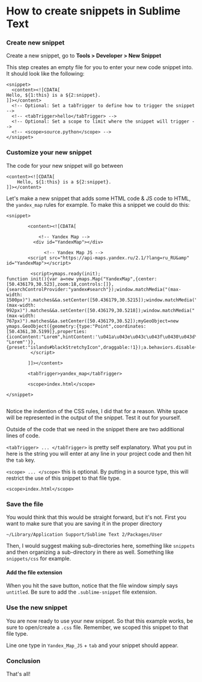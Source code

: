 # How to create snippets in Sublime Text

### Create new snippet
Create a new snippet, go to **Tools > Developer > New Snippet**

This step creates an empty file for you to enter your new code snippet into. It should look like the following:

	<snippet>
	  <content><![CDATA[
	Hello, ${1:this} is a ${2:snippet}.
	]]></content>
	  <!-- Optional: Set a tabTrigger to define how to trigger the snippet -->
	  <!-- <tabTrigger>hello</tabTrigger> -->
	  <!-- Optional: Set a scope to limit where the snippet will trigger -->
	  <!-- <scope>source.python</scope> -->
	</snippet>
	
### Customize your new snippet
The code for your new snippet will go between 

	<content><![CDATA[
		Hello, ${1:this} is a ${2:snippet}.
	]]></content>
		
Let's make a new snippet that adds some HTML code & JS code to HTML, the `yandex_map` rules for example. To make this a snippet we could do this:

```
<snippet>
	
		<content><![CDATA[	
			
			<!-- Yandex Map -->
          <div id="YandexMap"></div>       

              <!-- Yandex Map JS -->
        <script src="https://api-maps.yandex.ru/2.1/?lang=ru_RU&amp" id="YandexMap"></script>

         <script>ymaps.ready(init);
function init(){var a=new ymaps.Map("YandexMap",{center:[50.436179,30.523],zoom:18,controls:[]},{searchControlProvider:"yandex#search"});window.matchMedia("(max-width: 1500px)").matches&&a.setCenter([50.436179,30.5215]);window.matchMedia("(max-width: 992px)").matches&&a.setCenter([50.436179,30.5218]);window.matchMedia("(max-width: 767px)").matches&&a.setCenter([50.436179,30.52]);myGeoObject=new ymaps.GeoObject({geometry:{type:"Point",coordinates:[50.4361,30.5199]},properties:{iconContent:"Lorem",hintContent:'\u041a\u043e\u043c\u043f\u0430\u043d\u0438\u044f "Lorem"'}},
{preset:"islands#blackStretchyIcon",draggable:!1});a.behaviors.disable("scrollZoom");a.geoObjects.add(myGeoObject)};           
         </script>
         
		]]></content>
		
		<tabTrigger>yandex_map</tabTrigger>
		
		<scope>index.html</scope>
		
</snippet>
	
```
	
Notice the indention of the CSS rules, I did that for a reason. White space will be represented in the output of the snippet. Test it out for yourself.

Outside of the code that we need in the snippet there are two additional lines of code.

`<tabTrigger> ... </tabTrigger>` is pretty self explanatory. What you put in here is the string you will enter at any line in your project code and then hit the `tab` key. 

`<scope> ... </scope>` this is optional. By putting in a source type, this will restrict the use of this snippet to that file type. 

	<scope>index.html</scope>

### Save the file
You would think that this would be straight forward, but it's not. First you want to make sure that you are saving it in the proper directory

	~/Library/Application Support/Sublime Text 2/Packages/User

Then, I would suggest making sub-directories here, something like `snippets` and then organizing a sub-directory in there as well. Something like `snippets/css` for example. 

#### Add the file extension 
When you hit the save button, notice that the file window simply says `untitled`. Be sure to add the `.sublime-snippet` file extension. 

### Use the new snippet
You are now ready to use your new snippet. So that this example works, be sure to open/create a `.css` file. Remember, we scoped this snippet to that file type. 

Line one type in `Yandex_Map_JS` + `tab` and your snippet should appear.
	
### Conclusion
That's all! 
